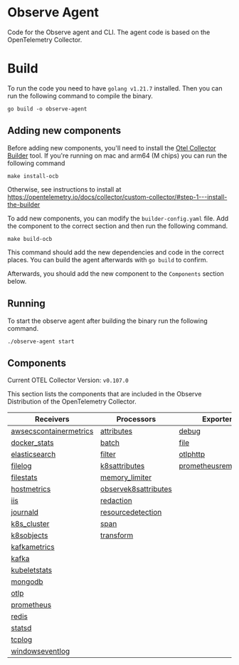 # Observe Agent

Code for the Observe agent and CLI. The agent code is based on the OpenTelemetry Collector. 

# Build

To run the code you need to have `golang v1.21.7` installed. Then you can run the following command to compile the binary.

```
go build -o observe-agent
```

## Adding new components

Before adding new components, you'll need to install the [Otel Collector Builder](https://github.com/open-telemetry/opentelemetry-collector/tree/main/cmd/builder) tool. If you're running on mac and arm64 (M chips) you can run the following command

```
make install-ocb
```

Otherwise, see instructions to install at https://opentelemetry.io/docs/collector/custom-collector/#step-1---install-the-builder

To add new components, you can modify the `builder-config.yaml` file. Add the component to the correct section and then run the following command.
```
make build-ocb
```

This command should add the new dependencies and code in the correct places. You can build the agent afterwards with `go build` to confirm. 

Afterwards, you should add the new component to the `Components` section below. 

## Running

To start the observe agent after building the binary run the following command. 

```
./observe-agent start
```

## Components

Current OTEL Collector Version: `v0.107.0`

This section lists the components that are included in the Observe Distribution of the OpenTelemetry Collector.

| Receivers                                                | Processors                                            | Exporters                                              | Extensions                           | Connectors                  |
|----------------------------------------------------------|-------------------------------------------------------|--------------------------------------------------------|--------------------------------------|-----------------------------|
| [awsecscontainermetrics][awsecscontainermetricsreceiver] | [attributes][attributesprocessor]                     | [debug][debugexporter]                                 | [file_storage][filestorage]          | [count][countconnector]     |
| [docker_stats][dockerstatsreceiver]                      | [batch][batchprocessor]                               | [file][fileexporter]                                   | [health_check][healthcheckextension] | [forward][forwardconnector] |
| [elasticsearch][elasticsearchreceiver]                   | [filter][filterprocessor]                             | [otlphttp][otlphttpexporter]                           | [zpages][zpagesextension]            |                             |
| [filelog][filelogreceiver]                               | [k8sattributes][k8sattributesprocessor]               | [prometheusremotewrite][prometheusremotewriteexporter] |                                      |                             |
| [filestats][filestatsreceiver]                           | [memory_limiter][memorylimiterprocessor]              |                                                        |                                      |                             |
| [hostmetrics][hostmetricsreceiver]                       | [observek8sattributes][observek8sattributesprocessor] |                                                        |                                      |                             |
| [iis][iisreceiver]                                       | [redaction][redactionprocessor]                       |                                                        |                                      |                             |
| [journald][journaldreceiver]                             | [resourcedetection][resourcedetectionprocessor]       |                                                        |                                      |                             |
| [k8s_cluster][k8sclusterreceiver]                        | [span][spanprocessor]                                 |                                                        |                                      |                             |
| [k8sobjects][k8sobjectsreceiver]                         | [transform][transformprocessor]                       |                                                        |                                      |                             |
| [kafkametrics][kafkametricsreceiver]                     |                                                       |                                                        |                                      |                             |
| [kafka][kafkareceiver]                                   |                                                       |                                                        |                                      |                             |
| [kubeletstats][kubeletstatsreceiver]                     |                                                       |                                                        |                                      |                             |
| [mongodb][mongodbreceiver]                               |                                                       |                                                        |                                      |                             |
| [otlp][otlpreceiver]                                     |                                                       |                                                        |                                      |                             |
| [prometheus][prometheusreceiver]                         |                                                       |                                                        |                                      |                             |
| [redis][redisreceiver]                                   |                                                       |                                                        |                                      |                             |
| [statsd][statsdreceiver]                                 |                                                       |                                                        |                                      |                             |
| [tcplog][tcplogreceiver]                                 |                                                       |                                                        |                                      |                             |
| [windowseventlog][windowseventlogreceiver]               |                                                       |                                                        |                                      |                             |

[awsecscontainermetricsreceiver]: https://github.com/open-telemetry/opentelemetry-collector-contrib/tree/v0.107.0/receiver/awsecscontainermetricsreceiver
[dockerstatsreceiver]: https://github.com/open-telemetry/opentelemetry-collector-contrib/tree/v0.107.0/receiver/dockerstatsreceiver
[elasticsearchreceiver]: https://github.com/open-telemetry/opentelemetry-collector-contrib/tree/v0.107.0/receiver/elasticsearchreceiver
[filelogreceiver]: https://github.com/open-telemetry/opentelemetry-collector-contrib/tree/v0.107.0/receiver/filelogreceiver
[filestatsreceiver]: https://github.com/open-telemetry/opentelemetry-collector-contrib/tree/v0.107.0/receiver/filestatsreceiver
[hostmetricsreceiver]: https://github.com/open-telemetry/opentelemetry-collector-contrib/tree/v0.107.0/receiver/hostmetricsreceiver
[iisreceiver]: https://github.com/open-telemetry/opentelemetry-collector-contrib/tree/v0.107.0/receiver/iisreceiver
[journaldreceiver]: https://github.com/open-telemetry/opentelemetry-collector-contrib/tree/v0.107.0/receiver/journaldreceiver
[k8sclusterreceiver]: https://github.com/open-telemetry/opentelemetry-collector-contrib/tree/v0.107.0/receiver/k8sclusterreceiver
[k8sobjectsreceiver]: https://github.com/open-telemetry/opentelemetry-collector-contrib/tree/v0.107.0/receiver/k8sobjectsreceiver
[kafkametricsreceiver]: https://github.com/open-telemetry/opentelemetry-collector-contrib/tree/v0.107.0/receiver/kafkametricsreceiver
[kafkareceiver]: https://github.com/open-telemetry/opentelemetry-collector-contrib/tree/v0.107.0/receiver/kafkareceiver
[kubeletstatsreceiver]: https://github.com/open-telemetry/opentelemetry-collector-contrib/tree/v0.107.0/receiver/kubeletstatsreceiver
[mongodbreceiver]: https://github.com/open-telemetry/opentelemetry-collector-contrib/tree/v0.107.0/receiver/mongodbreceiver
[otlpreceiver]: https://github.com/open-telemetry/opentelemetry-collector/tree/v0.107.0/receiver/otlpreceiver
[prometheusreceiver]: https://github.com/open-telemetry/opentelemetry-collector-contrib/tree/v0.107.0/receiver/prometheusreceiver
[redisreceiver]: https://github.com/open-telemetry/opentelemetry-collector-contrib/tree/v0.102.0/receiver/redisreceiver
[statsdreceiver]: https://github.com/open-telemetry/opentelemetry-collector-contrib/tree/v0.107.0/receiver/statsdreceiver
[tcplogreceiver]: https://github.com/open-telemetry/opentelemetry-collector-contrib/tree/v0.107.0/receiver/tcplogreceiver
[windowseventlogreceiver]: https://github.com/open-telemetry/opentelemetry-collector-contrib/tree/v0.107.0/receiver/windowseventlogreceiver
[attributesprocessor]: https://github.com/open-telemetry/opentelemetry-collector-contrib/tree/v0.107.0/processor/attributesprocessor
[batchprocessor]: https://github.com/open-telemetry/opentelemetry-collector/tree/v0.107.0/processor/batchprocessor
[filterprocessor]: https://github.com/open-telemetry/opentelemetry-collector-contrib/tree/v0.107.0/processor/filterprocessor
[k8sattributesprocessor]: https://github.com/open-telemetry/opentelemetry-collector-contrib/tree/v0.107.0/processor/k8sattributesprocessor
[memorylimiterprocessor]: https://github.com/open-telemetry/opentelemetry-collector/tree/v0.107.0/processor/memorylimiterprocessor
[observek8sattributesprocessor]: ./components/processors/observek8sattributesprocessor
[redactionprocessor]: https://github.com/open-telemetry/opentelemetry-collector-contrib/tree/v0.107.0/processor/redactionprocessor
[resourcedetectionprocessor]: https://github.com/open-telemetry/opentelemetry-collector-contrib/tree/v0.107.0/processor/resourcedetectionprocessor
[spanprocessor]: https://github.com/open-telemetry/opentelemetry-collector-contrib/tree/v0.107.0/processor/spanprocessor
[transformprocessor]: https://github.com/open-telemetry/opentelemetry-collector-contrib/tree/v0.107.0/processor/transformprocessor
[debugexporter]: https://github.com/open-telemetry/opentelemetry-collector/tree/v0.107.0/exporter/debugexporter
[fileexporter]: https://github.com/open-telemetry/opentelemetry-collector-contrib/tree/v0.107.0/exporter/fileexporter
[otlphttpexporter]: https://github.com/open-telemetry/opentelemetry-collector/tree/v0.107.0/exporter/otlphttpexporter
[prometheusremotewriteexporter]: https://github.com/open-telemetry/opentelemetry-collector-contrib/tree/v0.107.0/exporter/prometheusremotewriteexporter
[countconnector]: https://github.com/open-telemetry/opentelemetry-collector-contrib/tree/v0.107.0/connector/countconnector
[forwardconnector]: https://github.com/open-telemetry/opentelemetry-collector/tree/v0.107.0/connector/forwardconnector
[filestorage]: https://github.com/open-telemetry/opentelemetry-collector-contrib/tree/v0.107.0/extension/storage/filestorage
[healthcheckextension]: https://github.com/open-telemetry/opentelemetry-collector-contrib/tree/v0.107.0/extension/healthcheckextension
[zpagesextension]: https://github.com/open-telemetry/opentelemetry-collector/tree/v0.107.0/extension/zpagesextension